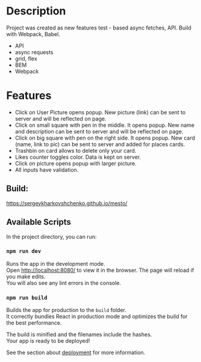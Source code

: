# Description

Project was created as new features test - based async fetches, API. Build with Webpack, Babel.
  + API
  + async requests
  + grid, flex
  + BEM
  + Webpack

# Features

* Click on User Picture opens popup. New picture (link) can be sent to server and will be reflected on page.
* Click on small square with pen in the middle. It opens popup. New name and description can be sent to server and will be reflected on page.
* Click on big square with pen on the right side. It opens popup. New card (name, link to pic) can be sent to server and added for places cards. 
* Trashbin on card allows to delete only your card. 
* Likes counter toggles color. Data is kept on server.
* Click on picture opens popup with larger picture.
* All inputs have validation.

## Build:

https://sergeykharkovshchenko.github.io/mesto/


## Available Scripts

In the project directory, you can run:

### `npm run dev`

Runs the app in the development mode.\
Open [http://localhost:8080/](http://localhost:8080/) to view it in the browser.
The page will reload if you make edits.\
You will also see any lint errors in the console.

### `npm run build`

Builds the app for production to the `build` folder.\
It correctly bundles React in production mode and optimizes the build for the best performance.

The build is minified and the filenames include the hashes.\
Your app is ready to be deployed!

See the section about [deployment](https://facebook.github.io/create-react-app/docs/deployment) for more information.

